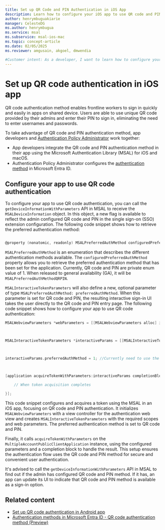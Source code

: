 ```yaml
---
title: Set up QR Code and PIN Authentication in iOS App
description: Learn how to configure your iOS app to use QR code and PIN authentication using the Microsoft Authentication Library for iOS and macOS.
author: henrymbuguakiarie
manager: CelesteDG
ms.author: henrymbugua
ms.service: msal
ms.subservice: msal-ios-mac
ms.topic: concept-article
ms.date: 02/05/2025
ms.reviewer: amgusain, akgoel, dmwendia

#Customer intent: As a developer, I want to learn how to configure your iOS app to use QR code and PIN authentication using the Microsoft Authentication Library for iOS and macOS.
---
```


# Set up QR code authentication in iOS app

QR code authentication method enables frontline workers to sign in quickly and easily in apps on shared device. Users are able to use unique QR code provided by their admins and enter their PIN to sign in, eliminating the need to enter usernames and passwords.

To take advantage of QR code and PIN authentication method, app developers and [Authentication Policy Administrator](/entra/identity/role-based-access-control/permissions-reference) work together:

- App developers integrate the QR code and PIN authentication method in their app using the Microsoft Authentication Library (MSAL) for iOS and macOS.
- Authentication Policy Administrator configures the [authentication method](/entra/identity/authentication/how-to-authentication-qr-code) in Microsoft Entra ID.

## Configure your app to use QR code authentication

To configure your app to use QR code authentication, you can call the `getDeviceInformationWithParameters` API in MSAL to receive the `MSALDeviceInformation` object. In this object, a new flag is available to reflect the admin configured QR code and PIN in the single sign-on (SSO) extension configuration. The following code snippet shows how to retrieve the preferred authentication method:

```objectivec

@property (nonatomic, readonly) MSALPreferredAuthMethod configuredPreferredAuthMethod; 

```

`MSALPreferredAuthMethod` is an enumeration that describes the different authentication methods available. The `configuredPreferredAuthMethod` property allows you to retrieve the preferred authentication method that has been set for the application. Currently, QR code and PIN are private enum value of 1. When released to general availability (GA), it will be `MSALPreferredAuthMethodQRPIN`.

`MSALInteractiveTokenParameters` will also define a new, optional parameter of type `MSALPreferredAuthMethod: preferredAuthMethod`. When this parameter is set for QR code and PIN, the resulting interactive sign-in UI takes the user directly to the QR code and PIN entry page. The following code snippet shows how to configure your app to use QR code authentication:



```objectivec
MSALWebviewParameters *webParameters = [[MSALWebviewParameters alloc] initWithAuthPresentationViewController:viewController]; 

     

MSALInteractiveTokenParameters *interactiveParams = [[MSALInteractiveTokenParameters alloc] initWithScopes:scopes webviewParameters:webParameters]; 

 

interactiveParams.preferredAuthMethod = 1; //Currently need to use the private enum value 

 

[application acquireTokenWithParameters:interactiveParams completionBlock:^(MSALResult *result, NSError *error) { 

    // When token acquisition completes 

}]; 

```

This code snippet configures and acquires a token using the MSAL in an iOS app, focusing on QR code and PIN authentication. It initializes `MSALWebviewParameters` with a view controller for the authentication web view and creates `MSALInteractiveTokenParameters` with the required scopes and web parameters. The preferred authentication method is set to QR code and PIN. 

Finally, it calls `acquireTokenWithParameters` on the `MultipleAccountPublicClientApplication` instance, using the configured parameters and a completion block to handle the result. This setup ensures the authentication flow uses the QR code and PIN method for secure and convenient user authentication.

It's advised to call the `getDeviceInformationWithParameters` API in MSAL to find out if the admin has configured QR code and PIN method. If it has, an app can update its UI to indicate that QR code and PIN method is available as a sign-in option.

## Related content

- [Set up QR code authentication in Android app](msal-android-qr-code-pin-authentication.md)
- [Authentication methods in Microsoft Entra ID - QR code authentication method (Preview)](/entra/identity/authentication/how-to-authentication-qr-code)
